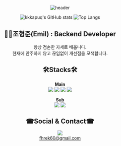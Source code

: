 <div align="center">
  
![header](https://capsule-render.vercel.app/api?type=soft&color=auto&height=300&section=header&text=Welcome!&fontSize=90&animation=fadeIn&desc=Joon's%20Github%20profile&descAlign=65&descAlignY=65)  
  
![kkkapuq's GitHub stats](https://github-readme-stats.vercel.app/api?username=kkkapuq&show_icons=true&theme=tokyonight)
![Top Langs](https://github-readme-stats.vercel.app/api/top-langs/?username=kkkapuq&layout=compact&theme=tokyonight)
  
## 👩‍💻조형준(Emil) : Backend Developer  
항상 겸손한 자세로 배웁니다.  
현재에 안주하지 않고 끊임없이 개선점을 모색합니다.  
  
## 🛠Stacks🛠
**Main**  
<img src="https://img.shields.io/badge/Java-red?style=for-the-badge&logo=Java&logoColor=black">
<img src="https://img.shields.io/badge/Spring-green?style=for-the-badge&logo=Spring&logoColor=black">
<img src="https://img.shields.io/badge/Springboot-green?style=for-the-badge&logo=Springboot&logoColor=black">
<img src="https://img.shields.io/badge/Oracle-red?style=for-the-badge&logo=Oracle&logoColor=white">

**Sub**  
<img src="https://img.shields.io/badge/Python-blue?style=for-the-badge&logo=Python&logoColor=yellow">
<img src="https://img.shields.io/badge/MySQL-blue?style=for-the-badge&logo=MySQL&logoColor=white">  

## ☎Social & Contact☎  
<a href="https://kkkapuq.tistory.com/" target="_blank"><img src="https://img.shields.io/badge/blog-orange?style=flat-square&logo=Tistory&logoColor=white"/></a>  
fhrek60@gmail.com
</div>  
